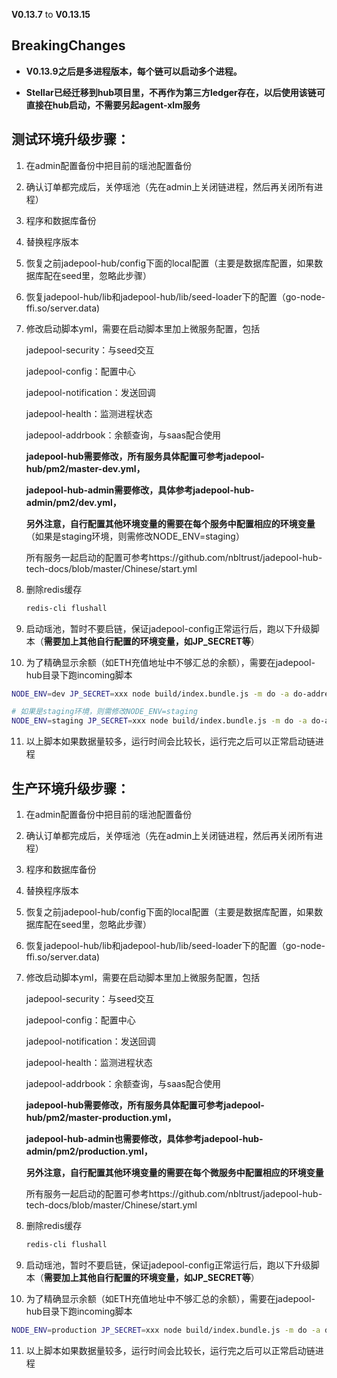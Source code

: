 **V0.13.7** to **V0.13.15**

## **BreakingChanges**

- **V0.13.9之后是多进程版本，每个链可以启动多个进程。**

- **Stellar已经迁移到hub项目里，不再作为第三方ledger存在，以后使用该链可直接在hub启动，不需要另起agent-xlm服务**

  

## 测试环境升级步骤：

1. 在admin配置备份中把目前的瑶池配置备份

2. 确认订单都完成后，关停瑶池（先在admin上关闭链进程，然后再关闭所有进程）

3. 程序和数据库备份

4. 替换程序版本

5. 恢复之前jadepool-hub/config下面的local配置（主要是数据库配置，如果数据库配在seed里，忽略此步骤）

7. 恢复jadepool-hub/lib和jadepool-hub/lib/seed-loader下的配置（go-node-ffi.so/server.data) 

8. 修改启动脚本yml，需要在启动脚本里加上微服务配置，包括

   jadepool-security：与seed交互

   jadepool-config：配置中心

   jadepool-notification：发送回调

   jadepool-health：监测进程状态

   jadepool-addrbook：余额查询，与saas配合使用

   **jadepool-hub需要修改，所有服务具体配置可参考jadepool-hub/pm2/master-dev.yml，**

   **jadepool-hub-admin需要修改，具体参考jadepool-hub-admin/pm2/dev.yml，**

   **另外注意，自行配置其他环境变量的需要在每个服务中配置相应的环境变量**（如果是staging环境，则需修改NODE_ENV=staging）
   
   所有服务一起启动的配置可参考https://github.com/nbltrust/jadepool-hub-tech-docs/blob/master/Chinese/start.yml

8. 删除redis缓存

   ```bash
   redis-cli flushall
   ```

9. 启动瑶池，暂时不要启链，保证jadepool-config正常运行后，跑以下升级脚本（**需要加上其他自行配置的环境变量，如JP_SECRET等**）

10. 为了精确显示余额（如ETH充值地址中不够汇总的余额），需要在jadepool-hub目录下跑incoming脚本

  ```bash
  NODE_ENV=dev JP_SECRET=xxx node build/index.bundle.js -m do -a do-addresses-set-incoming
  
  # 如果是staging环境，则需修改NODE_ENV=staging
  NODE_ENV=staging JP_SECRET=xxx node build/index.bundle.js -m do -a do-addresses-set-incoming
  ```

11. 以上脚本如果数据量较多，运行时间会比较长，运行完之后可以正常启动链进程



## 生产环境升级步骤：

1. 在admin配置备份中把目前的瑶池配置备份

2. 确认订单都完成后，关停瑶池（先在admin上关闭链进程，然后再关闭所有进程）

3. 程序和数据库备份

4. 替换程序版本

5. 恢复之前jadepool-hub/config下面的local配置（主要是数据库配置，如果数据库配在seed里，忽略此步骤）

6. 恢复jadepool-hub/lib和jadepool-hub/lib/seed-loader下的配置（go-node-ffi.so/server.data) 

7. 修改启动脚本yml，需要在启动脚本里加上微服务配置，包括

   jadepool-security：与seed交互

   jadepool-config：配置中心

   jadepool-notification：发送回调

   jadepool-health：监测进程状态

   jadepool-addrbook：余额查询，与saas配合使用

   **jadepool-hub需要修改，所有服务具体配置可参考jadepool-hub/pm2/master-production.yml，**

   **jadepool-hub-admin也需要修改，具体参考jadepool-hub-admin/pm2/production.yml，**

   **另外注意，自行配置其他环境变量的需要在每个微服务中配置相应的环境变量**
   
   所有服务一起启动的配置可参考https://github.com/nbltrust/jadepool-hub-tech-docs/blob/master/Chinese/start.yml

8. 删除redis缓存

   ```bash
   redis-cli flushall
   ```
9. 启动瑶池，暂时不要启链，保证jadepool-config正常运行后，跑以下升级脚本（**需要加上其他自行配置的环境变量，如JP_SECRET等**）


10. 为了精确显示余额（如ETH充值地址中不够汇总的余额），需要在jadepool-hub目录下跑incoming脚本

   ```bash
   NODE_ENV=production JP_SECRET=xxx node build/index.bundle.js -m do -a do-addresses-set-incoming
   ```

11. 以上脚本如果数据量较多，运行时间会比较长，运行完之后可以正常启动链进程

